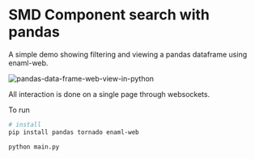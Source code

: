 # SMD Component search with pandas

A simple demo showing filtering and viewing a pandas dataframe using enaml-web.

![pandas-data-frame-web-view-in-python](https://user-images.githubusercontent.com/380158/52954130-54d61b80-3357-11e9-81e3-84563096dc85.png)


All interaction is done on a single page through websockets.

To run

```bash
# install
pip install pandas tornado enaml-web

python main.py

```

